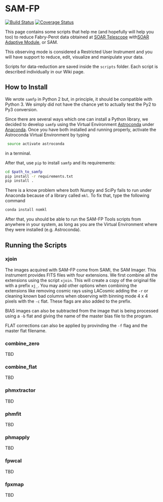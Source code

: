 # SAM-FP

[![Build Status](https://travis-ci.org/b1quint/samfp-tools.svg?branch=master)](https://travis-ci.org/b1quint/samfp-tools)
[![Coverage Status](https://coveralls.io/repos/github/b1quint/samfp-tools/badge.svg?branch=master)](https://coveralls.io/github/b1quint/samfp-tools?branch=master)

This page contains some scripts that help me (and hopefully will help you too) to reduce Fabry-Perot data obtained at [SOAR Telescope](http://www.ctio.noao.edu/soar/) with[SOAR Adaptive Module](http://www.ctio.noao.edu/soar/content/soar-adaptive-optics-module-sam), or SAM. 

This observing mode is considered a Restricted User Instrument and you will have support to reduce, edit, visualize and manipulate your data.

Scripts for data-reduction are saved inside the `scripts` folder. Each script is described individually in our Wiki page. 
 
## How to Install

We wrote `samfp` in Python 2 but, in principle, it should be compatible with Python 3. We simply did not have the chance yet to actually test the Py2 to Py3 conversion. 

Since there are several ways which one can install a Python library, we decided to develop `samfp` using the Virtual Environment [Astroconda](https://astroconda.readthedocs.io/en/latest/) under [Anaconda](https://www.continuum.io/downloads). Once you have both installed and running properly, activate the Astroconda Virtual Environment by typing
  
  ```bash
   source activate astroconda
  ```
  in a terminal.
  
After that, use `pip` to install `samfp` and its requirements:
  
  ```bash
  cd $path_to_samfp
  pip install -r requirements.txt
  pip install . 
  ```
There is a know problem where both Numpy and SciPy fails to run under Anaconda because of a library called `mkl`. To fix that, type the following command
  
  ```bash
  conda install nomkl
  ```
After that, you should be able to run the SAM-FP Tools scripts from anywhere in your system, as long as you are the Virtual Environment where they were installed (e.g. Astroconda).

## Running the Scripts

### xjoin

The images acquired with SAM-FP come from SAMI, the SAM Imager. This instrument provides FITS files with four extensions. We first combine all the extensions using the script `xjoin`. This will create a copy of the original file with a prefix `xj_`. You may add other options when combining the extensions like removing cosmic rays using LACosmic adding the `-r` or cleaning known bad columns when observing with binning mode 4 x 4 pixels with the `-c` flat. These flags are also added to the prefix. 

BIAS images can also be subtracted from the image that is being processed using a `-b` flat and giving the name of the master bias file to the program. 

FLAT corrections can also be applied by provinding the `-f` flag and the master flat filename. 

### combine_zero

TBD

### combine_flat

TBD

### phmxtractor

TBD

### phmfit

TBD

### phmapply

TBD

### fpwcal

TBD

### fpxmap

TBD

